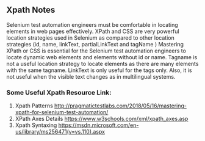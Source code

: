 ## Xpath Notes

Selenium test automation engineers must be comfortable in locating elements in web pages effectively. XPath and CSS are very powerful location strategies used in Selenium as compared to other location strategies (id, name, linkText, partialLinkText and tagName )
Mastering XPath or CSS is essential for the Selenium test automation engineers to locate dynamic web elements and elements without id or name. Tagname is not a useful location strategy to locate elements as there are many elements with the same tagname. LinkText 
is only useful for the <a> tags only. Also, it is not useful when the visible text changes as in multilingual systems.
  
  ### Some Useful Xpath Resource Link:
  
  1. Xpath Patterns http://pragmatictestlabs.com/2018/05/16/mastering-xpath-for-selenium-test-automation/
  2. XPath Axes Details https://www.w3schools.com/xml/xpath_axes.asp
  3. Xpath Syntaxing https://msdn.microsoft.com/en-us/library/ms256471(v=vs.110).aspx
  
